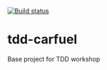 [![Build status](https://ci.appveyor.com/api/projects/status/xr259waed42ako4y?svg=true)](https://ci.appveyor.com/project/Vatcharm/tdd-carfuel)

# tdd-carfuel
Base project for TDD workshop
